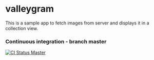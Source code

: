 # valleygram
This is a sample app to fetch images from server and displays it in a collection view.

### Continuous integration - branch master
[![CI Status Master](https://travis-ci.org/leonardo-ferreira07/valleygram.svg?branch=master)](https://travis-ci.org/leonardo-ferreira07/valleygram)
